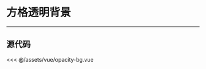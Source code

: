 # 方格透明背景

---

<opacity-bg></opacity-bg>

<script setup >
import OpacityBg from '../../assets/vue/opacity-bg.vue'
</script>

## 源代码

<<< @/assets/vue/opacity-bg.vue
